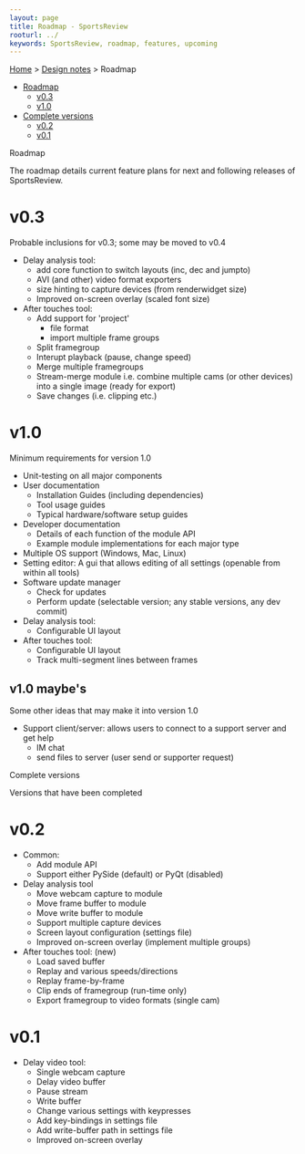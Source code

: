 ```yaml
---
layout: page
title: Roadmap - SportsReview
rooturl: ../
keywords: SportsReview, roadmap, features, upcoming
---
```


[Home](../) > [Design notes](./) > Roadmap

<div class="toc"><ul>
<li><a href="#roadmap">Roadmap</a><ul>
    <li><a href="#v03">v0.3</a></li>
    <li><a href="#v10">v1.0</a></li>
</ul></li>
<li><a href="#complete-versions">Complete versions</a><ul>
    <li><a href="#v02">v0.2</a></li>
    <li><a href="#v01">v0.1</a></li>
</ul></li>
</ul></div>

<div class="title" id="roadmap">Roadmap</div>

The roadmap details current feature plans for next and following releases of SportsReview. 

# v0.3
Probable inclusions for v0.3; some may be moved to v0.4

* Delay analysis tool:
	* add core function to switch layouts (inc, dec and jumpto)
	* AVI (and other) video format exporters
	* size hinting to capture devices (from renderwidget size)
	* Improved on-screen overlay (scaled font size)
* After touches tool:
	* Add support for 'project'
		* file format
		* import multiple frame groups
	* Split framegroup
	* Interupt playback (pause, change speed)
	* Merge multiple framegroups
	* Stream-merge module i.e. combine multiple cams (or other devices) into a single image (ready for export)
	* Save changes (i.e. clipping etc.)

# v1.0
Minimum requirements for version 1.0

* Unit-testing on all major components
* User documentation
	* Installation Guides (including dependencies)
	* Tool usage guides
	* Typical hardware/software setup guides
* Developer documentation
	* Details of each function of the module API
	* Example module implementations for each major type
* Multiple OS support (Windows, Mac, Linux)
* Setting editor: A gui that allows editing of all settings (openable from within all tools)
* Software update manager
	* Check for updates
	* Perform update (selectable version; any stable versions, any dev commit)
* Delay analysis tool:
	* Configurable UI layout
* After touches tool:
	* Configurable UI layout
	* Track multi-segment lines between frames

## v1.0 maybe's
Some other ideas that may make it into version 1.0

* Support client/server: allows users to connect to a support server and get help
	* IM chat
	* send files to server (user send or supporter request)

<div class="title" id="complete-versions">Complete versions</div>

Versions that have been completed
	
# v0.2
* Common:
	* Add module API
	* Support either PySide (default) or PyQt (disabled)
* Delay analysis tool
	* Move webcam capture to module
	* Move frame buffer to module
	* Move write buffer to module
	* Support multiple capture devices
	* Screen layout configuration (settings file)
	* Improved on-screen overlay (implement multiple groups)
* After touches tool: (new)
	* Load saved buffer
	* Replay and various speeds/directions
	* Replay frame-by-frame
	* Clip ends of framegroup (run-time only)
	* Export framegroup to video formats (single cam)

# v0.1
* Delay video tool:
	* Single webcam capture
	* Delay video buffer
	* Pause stream
	* Write buffer
	* Change various settings with keypresses
	* Add key-bindings in settings file
	* Add write-buffer path in settings file
	* Improved on-screen overlay
